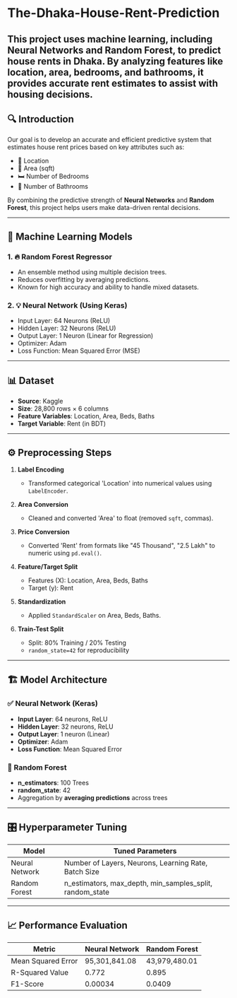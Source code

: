 # The-Dhaka-House-Rent-Prediction
This project uses machine learning, including Neural Networks and Random Forest, to predict house rents in Dhaka. By analyzing features like location, area, bedrooms, and bathrooms, it provides accurate rent estimates to assist with housing decisions.
---

## 🔍 Introduction

Our goal is to develop an accurate and efficient predictive system that estimates house rent prices based on key attributes such as:

- 📍 Location  
- 📐 Area (sqft)  
- 🛏️ Number of Bedrooms  
- 🛁 Number of Bathrooms  

By combining the predictive strength of **Neural Networks** and **Random Forest**, this project helps users make data-driven rental decisions.

---

## 🧠 Machine Learning Models

### 1. 🔥 Random Forest Regressor
- An ensemble method using multiple decision trees.
- Reduces overfitting by averaging predictions.
- Known for high accuracy and ability to handle mixed datasets.

### 2. 💡 Neural Network (Using Keras)
- Input Layer: 64 Neurons (ReLU)
- Hidden Layer: 32 Neurons (ReLU)
- Output Layer: 1 Neuron (Linear for Regression)
- Optimizer: Adam
- Loss Function: Mean Squared Error (MSE)

---

## 📊 Dataset

- **Source**: Kaggle
- **Size**: 28,800 rows × 6 columns
- **Feature Variables**: Location, Area, Beds, Baths  
- **Target Variable**: Rent (in BDT)

---

## ⚙️ Preprocessing Steps

1. **Label Encoding**  
   - Transformed categorical 'Location' into numerical values using `LabelEncoder`.

2. **Area Conversion**  
   - Cleaned and converted 'Area' to float (removed `sqft`, commas).

3. **Price Conversion**  
   - Converted 'Rent' from formats like "45 Thousand", "2.5 Lakh" to numeric using `pd.eval()`.

4. **Feature/Target Split**  
   - Features (X): Location, Area, Beds, Baths  
   - Target (y): Rent

5. **Standardization**  
   - Applied `StandardScaler` on Area, Beds, Baths.

6. **Train-Test Split**  
   - Split: 80% Training / 20% Testing  
   - `random_state=42` for reproducibility

---

## 🏗️ Model Architecture

### ✅ Neural Network (Keras)
- **Input Layer**: 64 neurons, ReLU
- **Hidden Layer**: 32 neurons, ReLU
- **Output Layer**: 1 neuron (Linear)
- **Optimizer**: Adam
- **Loss Function**: Mean Squared Error

### 🌲 Random Forest
- **n_estimators**: 100 Trees
- **random_state**: 42
- Aggregation by **averaging predictions** across trees

---

## 🎛️ Hyperparameter Tuning

| Model            | Tuned Parameters                                           |
|------------------|------------------------------------------------------------|
| Neural Network   | Number of Layers, Neurons, Learning Rate, Batch Size      |
| Random Forest    | n_estimators, max_depth, min_samples_split, random_state  |

---

## 📈 Performance Evaluation

| Metric               | Neural Network | Random Forest |
|----------------------|----------------|----------------|
| Mean Squared Error   | 95,301,841.08  | 43,979,480.01  |
| R-Squared Value      | 0.772          | 0.895          |
| F1-Score             | 0.00034        | 0.0409         |
